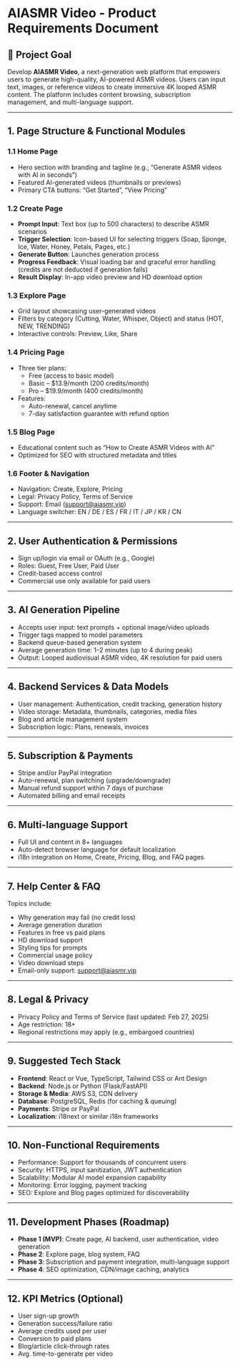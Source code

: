 # AIASMR Video - Product Requirements Document

## 🎯 Project Goal

Develop **AIASMR Video**, a next-generation web platform that empowers users to generate high-quality, AI-powered ASMR videos. Users can input text, images, or reference videos to create immersive 4K looped ASMR content. The platform includes content browsing, subscription management, and multi-language support.

---

## 1. Page Structure & Functional Modules

### 1.1 Home Page
- Hero section with branding and tagline (e.g., “Generate ASMR videos with AI in seconds”)
- Featured AI-generated videos (thumbnails or previews)
- Primary CTA buttons: “Get Started”, “View Pricing”

### 1.2 Create Page
- **Prompt Input**: Text box (up to 500 characters) to describe ASMR scenarios  
- **Trigger Selection**: Icon-based UI for selecting triggers (Soap, Sponge, Ice, Water, Honey, Petals, Pages, etc.)
- **Generate Button**: Launches generation process  
- **Progress Feedback**: Visual loading bar and graceful error handling (credits are not deducted if generation fails)
- **Result Display**: In-app video preview and HD download option

### 1.3 Explore Page
- Grid layout showcasing user-generated videos  
- Filters by category (Cutting, Water, Whisper, Object) and status (HOT, NEW, TRENDING)  
- Interactive controls: Preview, Like, Share  

### 1.4 Pricing Page
- Three tier plans:
  - Free (access to basic model)
  - Basic – $13.9/month (200 credits/month)
  - Pro – $19.9/month (400 credits/month)
- Features:
  - Auto-renewal, cancel anytime
  - 7-day satisfaction guarantee with refund option

### 1.5 Blog Page
- Educational content such as “How to Create ASMR Videos with AI”
- Optimized for SEO with structured metadata and titles

### 1.6 Footer & Navigation
- Navigation: Create, Explore, Pricing
- Legal: Privacy Policy, Terms of Service
- Support: Email (support@aiasmr.vip)
- Language switcher: EN / DE / ES / FR / IT / JP / KR / CN

---

## 2. User Authentication & Permissions

- Sign up/login via email or OAuth (e.g., Google)
- Roles: Guest, Free User, Paid User  
- Credit-based access control  
- Commercial use only available for paid users  

---

## 3. AI Generation Pipeline

- Accepts user input: text prompts + optional image/video uploads  
- Trigger tags mapped to model parameters  
- Backend queue-based generation system  
- Average generation time: 1–2 minutes (up to 4 during peak)  
- Output: Looped audiovisual ASMR video, 4K resolution for paid users  

---

## 4. Backend Services & Data Models

- User management: Authentication, credit tracking, generation history  
- Video storage: Metadata, thumbnails, categories, media files  
- Blog and article management system  
- Subscription logic: Plans, renewals, invoices  

---

## 5. Subscription & Payments

- Stripe and/or PayPal integration  
- Auto-renewal, plan switching (upgrade/downgrade)  
- Manual refund support within 7 days of purchase  
- Automated billing and email receipts  

---

## 6. Multi-language Support

- Full UI and content in 8+ languages  
- Auto-detect browser language for default localization  
- i18n integration on Home, Create, Pricing, Blog, and FAQ pages  

---

## 7. Help Center & FAQ

Topics include:
- Why generation may fail (no credit loss)
- Average generation duration
- Features in free vs paid plans
- HD download support
- Styling tips for prompts
- Commercial usage policy
- Video download steps
- Email-only support: support@aiasmr.vip

---

## 8. Legal & Privacy

- Privacy Policy and Terms of Service (last updated: Feb 27, 2025)
- Age restriction: 18+
- Regional restrictions may apply (e.g., embargoed countries)

---

## 9. Suggested Tech Stack

- **Frontend**: React or Vue, TypeScript, Tailwind CSS or Ant Design  
- **Backend**: Node.js or Python (Flask/FastAPI)  
- **Storage & Media**: AWS S3, CDN delivery  
- **Database**: PostgreSQL, Redis (for caching & queuing)  
- **Payments**: Stripe or PayPal  
- **Localization**: i18next or similar i18n frameworks  

---

## 10. Non-Functional Requirements

- Performance: Support for thousands of concurrent users  
- Security: HTTPS, input sanitization, JWT authentication  
- Scalability: Modular AI model expansion capability  
- Monitoring: Error logging, payment tracking  
- SEO: Explore and Blog pages optimized for discoverability  

---

## 11. Development Phases (Roadmap)

- **Phase 1 (MVP)**: Create page, AI backend, user authentication, video generation  
- **Phase 2**: Explore page, blog system, FAQ  
- **Phase 3**: Subscription and payment integration, multi-language support  
- **Phase 4**: SEO optimization, CDN/image caching, analytics  

---

## 12. KPI Metrics (Optional)

- User sign-up growth  
- Generation success/failure ratio  
- Average credits used per user  
- Conversion to paid plans  
- Blog/article click-through rates  
- Avg. time-to-generate per video
